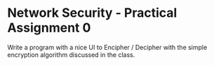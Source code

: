 # Network Security - Practical Assignment 0
Write a program with a nice UI to Encipher / Decipher with the simple encryption algorithm discussed in the class.
